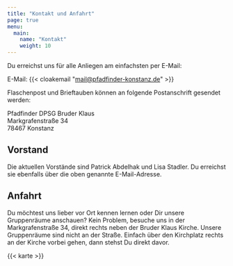 ```yaml
---
title: "Kontakt und Anfahrt"
page: true
menu:
  main:
    name: "Kontakt"
    weight: 10
---
```


Du erreichst uns für alle Anliegen am einfachsten per E-Mail:

E-Mail: {{< cloakemail "mail@pfadfinder-konstanz.de" >}}

Flaschenpost und Brieftauben können an folgende Postanschrift gesendet werden:

Pfadfinder DPSG Bruder Klaus\
Markgrafenstraße 34\
78467 Konstanz

## Vorstand

Die aktuellen Vorstände sind Patrick Abdelhak und Lisa Stadler. Du erreichst sie
ebenfalls über die oben genannte E-Mail-Adresse.

## Anfahrt

Du möchtest uns lieber vor Ort kennen lernen oder Dir unsere Gruppenräume
anschauen? Kein Problem, besuche uns in der Markgrafenstraße 34, direkt rechts
neben der Bruder Klaus Kirche. Unsere Gruppenräume sind nicht an der Straße.
Einfach über den Kirchplatz rechts an der Kirche vorbei gehen, dann stehst Du
direkt davor.

{{< karte >}}
